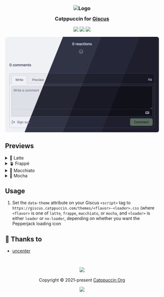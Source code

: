 <h3 align="center">
	<img src="https://raw.githubusercontent.com/catppuccin/catppuccin/main/assets/logos/exports/1544x1544_circle.png" width="100" alt="Logo"/><br/>
	<img src="https://raw.githubusercontent.com/catppuccin/catppuccin/main/assets/misc/transparent.png" height="30" width="0px"/>
	Catppuccin for <a href="https://giscus.app/">Giscus</a>
	<img src="https://raw.githubusercontent.com/catppuccin/catppuccin/main/assets/misc/transparent.png" height="30" width="0px"/>
</h3>

<p align="center">
	<a href="https://github.com/catppuccin/giscus/stargazers"><img src="https://img.shields.io/github/stars/catppuccin/giscus?colorA=363a4f&colorB=b7bdf8&style=for-the-badge"></a>
	<a href="https://github.com/catppuccin/giscus/issues"><img src="https://img.shields.io/github/issues/catppuccin/giscus?colorA=363a4f&colorB=f5a97f&style=for-the-badge"></a>
	<a href="https://github.com/catppuccin/giscus/contributors"><img src="https://img.shields.io/github/contributors/catppuccin/giscus?colorA=363a4f&colorB=a6da95&style=for-the-badge"></a>
</p>

<p align="center">
	<img src="assets/previews/preview.webp"/>
</p>

## Previews

<details>
<summary>🌻 Latte</summary>
<img src="assets/previews/latte.webp"/>
</details>
<details>
<summary>🪴 Frappé</summary>
<img src="assets/previews/frappe.webp"/>
</details>
<details>
<summary>🌺 Macchiato</summary>
<img src="assets/previews/macchiato.webp"/>
</details>
<details>
<summary>🌿 Mocha</summary>
<img src="assets/previews/mocha.webp"/>
</details>

## Usage

1. Set the `data-theme` attribute on your Giscus `<script>` tag to `https://giscus.catppuccin.com/themes/<flavor>-<loader>.css` (where `<flavor>` is
one of `latte`, `frappe`, `macchiato`, or `mocha`, and `<loader>` is either `loader` or `no-loader`, depending on whether you want the Pepperjack
loading icon

## 💝 Thanks to

- [uncenter](https://github.com/uncenter)

&nbsp;

<p align="center">
	<img src="https://raw.githubusercontent.com/catppuccin/catppuccin/main/assets/footers/gray0_ctp_on_line.svg?sanitize=true" />
</p>

<p align="center">
	Copyright &copy; 2021-present <a href="https://github.com/catppuccin" target="_blank">Catppuccin Org</a>
</p>

<p align="center">
	<a href="https://github.com/catppuccin/catppuccin/blob/main/LICENSE"><img src="https://img.shields.io/static/v1.svg?style=for-the-badge&label=License&message=MIT&logoColor=d9e0ee&colorA=363a4f&colorB=b7bdf8"/></a>
</p>
